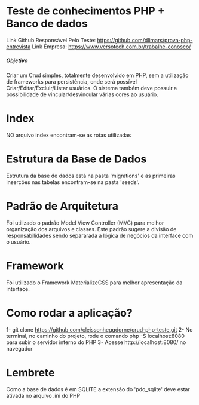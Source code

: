 # Teste de conhecimentos PHP + Banco de dados
Link Github Responsável Pelo Teste: https://github.com/dlimars/prova-php-entrevista
Link Empresa: https://www.versotech.com.br/trabalhe-conosco/

##### Objetivo
Criar um Crud simples, totalmente desenvolvido em PHP, sem a utilização de frameworks para persistência, onde será possível Criar/Editar/Excluir/Listar usuários. O sistema também deve possuir a possibilidade de vincular/desvincular várias cores ao usuário.

# Index
NO arquivo index encontram-se as rotas utilizadas

# Estrutura da Base de Dados
Estrutura da base de dados está na pasta 'migrations' e as primeiras inserções nas tabelas encontram-se na pasta 'seeds'.

# Padrão de Arquitetura
Foi utilizado o padrão Model View Controller (MVC) para melhor organização dos arquivos e classes. Este padrão sugere a divisão de responsabilidades sendo separarada a lógica de negócios da interface com o usuário.

# Framework
Foi utilizado o Framework MaterializeCSS para melhor apresentação da interface.

# Como rodar a aplicação?
1- git clone https://github.com/cleissonheggdorne/crud-php-teste.git
2- No terminal, no caminho do projeto, rode o comando php -S localhost:8080 para subir o servidor interno do PHP
3- Acesse http://localhost:8080/ no navegador

# Lembrete
Como a base de dados é em SQLITE a extensão do 'pdo_sqlite' deve estar ativada no arquivo .ini do PHP





